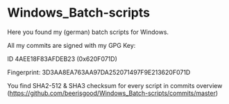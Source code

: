 # Windows_Batch-scripts

Here you found my (german) batch scripts for Windows.

All my commits are signed with my GPG Key:

ID 4AEE18F83AFDEB23 (0x620F071D)

Fingerprint: 3D3AA8EA763AA97DA252071497F9E213620F071D


You find SHA2-512 & SHA3 checksum for every script in commits overview (https://github.com/beerisgood/Windows_Batch-scripts/commits/master)
